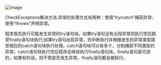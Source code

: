
![image](https://user-images.githubusercontent.com/65000660/172183769-7c88d9a4-e91c-4e81-aec1-eeb593e39aaf.png)

CheckExceptions解决方法:异常的处理方式有两种：使用“try/catch”捕获异常、使用“throws”声明异常。

 程序首先执行可能发生异常的try语句块。如果try语句没有出现异常则执行完后跳至finally语句块执行;如果try语句出现异常，则中断执行并根据发生的异常类型跳至相应的catch语句块执行处理。catch语句块可以有多个，分别捕获不同类型的异常。catch语句块执行完后程序会继续执行finally语句块。finally语句是可选的，如果有的话，则不管是否发生异常，finally语句都会被执行。
